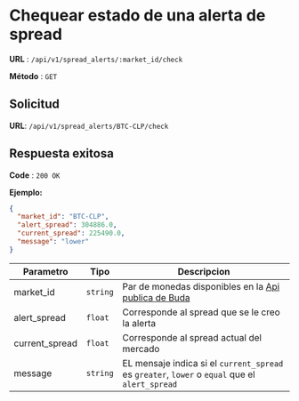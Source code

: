 # Chequear estado de una alerta de spread

**URL** : `/api/v1/spread_alerts/:market_id/check`

**Método** : `GET`

## Solicitud

**URL**: `/api/v1/spread_alerts/BTC-CLP/check`


## Respuesta exitosa

**Code** : `200 OK`

**Ejemplo:**

```json
{
  "market_id": "BTC-CLP",
  "alert_spread": 304886.0,
  "current_spread": 225490.0,
  "message": "lower"
}
```

|Parametro|Tipo|Descripcion |
| --      | -- |     --     |
| market_id | `string` | Par de monedas disponibles en la [Api publica de Buda](https://api.buda.com/#rest-api-llamadas-publicas-mercados)
|alert_spread     | `float`  | Corresponde al spread que se le creo la alerta
|current_spread     | `float`  | Corresponde al spread actual del mercado
|message     | `string`  | EL mensaje indica si el `current_spread` es `greater`, `lower` o `equal` que el `alert_spread`
